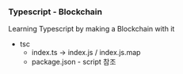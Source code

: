 ### Typescript - Blockchain
Learning Typescript by making a Blockchain with it



- tsc
    - index.ts -> index.js / index.js.map
    - package.json - script 참조